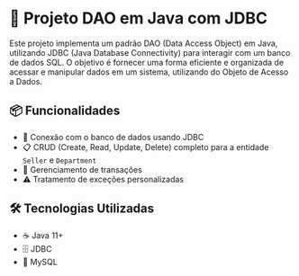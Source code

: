 # 🚀 Projeto DAO em Java com JDBC

Este projeto implementa um padrão DAO (Data Access Object) em Java, utilizando JDBC (Java Database Connectivity) para interagir com um banco de dados SQL. O objetivo é fornecer uma forma eficiente e organizada de acessar e manipular dados em um sistema, utilizando do Objeto de Acesso a Dados.

## 📦 Funcionalidades

- 🔗 Conexão com o banco de dados usando JDBC
- 📋 CRUD (Create, Read, Update, Delete) completo para a entidade `Seller` e `Department`
- 🔄 Gerenciamento de transações
- ⚠️ Tratamento de exceções personalizadas

## 🛠️ Tecnologias Utilizadas

- ☕ Java 11+
- 🗄️ JDBC
- 🐬 MySQL



